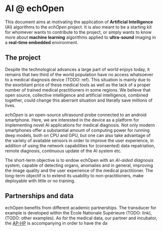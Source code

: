# AI @ echOpen

This document aims at motivating the application of **Artificial Intelligence** \(AI\) algorithms to the _echOpen_ project. It is also meant to be a starting kit for whomever wants to contribute to the project, or simply wants to know more about **machine learning** algorithms applied to **ultra-sound** imaging in a **real-time embedded** environment.

## The project

Despite the technological advances a large part of world enjoys today, it remains that two third of the world population have no access whatsoever to a medical diagnosis device \(TODO: ref\). This situation is mainly due to the exorbitant price of these medical tools as well as the lack of a proper number of trained medical practitioners in some regions. We believe that open source, collective intelligence and artificial intelligence, combined together, could change this aberrant situation and literally save millions of lives.

_echOpen_ is an open-source ultrasound probe connected to an android smartphone. Here, we are interested in the device as a platform for implementing novel AI applications for medical diagnosis. Not only modern smartphones offer a substantial amount of computing power for running deep models, both on CPU and GPU, but one can also take advantage of the variety of available sensors in order to improve the user experience, in addition of using the network capabilities for \(consented\) data repatriation, remote diagnosis, continuous update of the AI system etc.

The short-term objective is to endow echOpen with an _AI-aided diagnosis_ system, capable of detecting organs, anomalies and in general, improving the image quality and the user experience of the medical practitioner. The long-term objectif is to extend its usability to non-practitioners, make deployable with little or no training.

## Partnerships and data

echOpen benefits from different academic partnerships. The transducer for example is developed within the École Nationale Supérieure \(TODO: link\), \(TODO: other examples\). As for the medical data, our partner and incubator, the [AP-HP](https://en.wikipedia.org/wiki/Assistance_Publique_%E2%80%93_H%C3%B4pitaux_de_Paris) is accompanying in order to have the da

